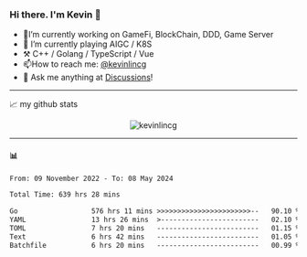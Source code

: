 ### Hi there. I'm Kevin 👋

- 🔭I’m currently working on GameFi, BlockChain, DDD, Game Server
- 🌱 I’m currently playing AIGC / K8S
-   :hammer_and_pick: C++ / Golang / TypeScript / Vue
- 📫How to reach me: [@kevinlincg](https://twitter.com/kevinlincg) 
-   :thought_balloon: Ask me anything at [Discussions](https://github.com/kevinlincg/kevinlincg/issues/new)!

---

📈 my github stats

<p align="center"> <img src="https://github-readme-stats-ouuan.vercel.app/api?username=kevinlincg&theme=dark&show_icons=true&count_private=true" alt="kevinlincg" />

---

#### :bar_chart: 

<!--START_SECTION:waka-->

```txt
From: 09 November 2022 - To: 08 May 2024

Total Time: 639 hrs 28 mins

Go                  576 hrs 11 mins >>>>>>>>>>>>>>>>>>>>>>>--   90.10 %
YAML                13 hrs 26 mins  >------------------------   02.10 %
TOML                7 hrs 20 mins   -------------------------   01.15 %
Text                6 hrs 42 mins   -------------------------   01.05 %
Batchfile           6 hrs 20 mins   -------------------------   00.99 %
```

<!--END_SECTION:waka-->
